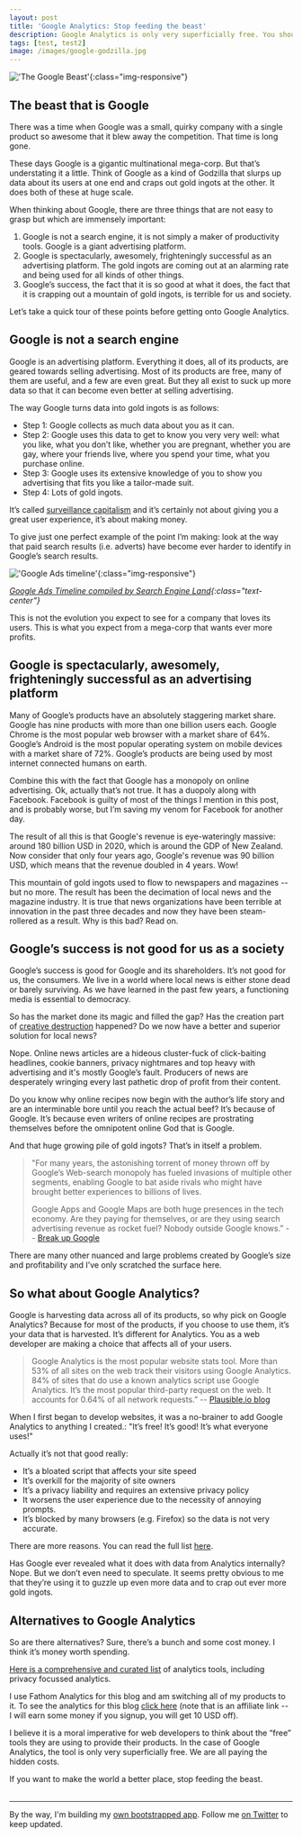 ```yaml
---
layout: post
title: 'Google Analytics: Stop feeding the beast'
description: Google Analytics is only very superficially free. You should not be using it. Here\'s why.
tags: [test, test2]
image: /images/google-godzilla.jpg
---
```


!['The Google Beast'](/images/google-godzilla.jpg){:class="img-responsive"}

## The beast that is Google
There was a time when Google was a small, quirky company with a single product so awesome that it blew away the competition. That time is long gone.

These days Google is a gigantic multinational mega-corp. But that’s understating it a little. Think of Google as a kind of Godzilla that slurps up data about its users at one end and craps out gold ingots at the other. It does both of these at huge scale.

When thinking about Google, there are three things that are not easy to grasp but which are immensely important:
1. Google is not a search engine, it is not simply a maker of productivity tools. Google is a giant advertising platform.
2. Google is spectacularly, awesomely, frighteningly successful as an advertising platform. The gold ingots are coming out at an alarming rate and being used for all kinds of other things.
3. Google’s success, the fact that it is so good at what it does, the fact that it is crapping out a mountain of gold ingots, is terrible for us and society.

Let’s take a quick tour of these points before getting onto Google Analytics. 

## Google is not a search engine
Google is an advertising platform. Everything it does, all of its products, are geared towards selling advertising. Most of its products are free, many of them are useful, and a few are even great. But they all exist to suck up more data so that it can become even better at selling advertising.

The way Google turns data into gold ingots is as follows:

* Step 1: Google collects as much data about you as it can. 
* Step 2: Google uses this data to get to know you very very well: what you like, what you don’t like, whether you are pregnant, whether you are gay, where your friends live, where you spend your time, what you purchase online.
* Step 3: Google uses its extensive knowledge of you to show you advertising that fits you like a tailor-made suit.
* Step 4: Lots of gold ingots.

It’s called [surveillance capitalism](https://en.wikipedia.org/wiki/Surveillance_capitalism) and it’s certainly not about giving you a great user experience, it’s about making money.

To give just one perfect example of the point I’m making: look at the way that paid search results (i.e. adverts) have become ever harder to identify in Google’s search results. 

!['Google Ads timeline'](/images/google-evolution.jpg){:class="img-responsive"}

_[Google Ads Timeline compiled by Search Engine Land](https://searchengineland.com/search-ad-labeling-history-google-bing-254332){:class="text-center"}_

This is not the evolution you expect to see for a company that loves its users. This is what you expect from a mega-corp that wants ever more profits.

## Google is spectacularly, awesomely, frighteningly successful as an advertising platform
Many of Google’s products have an absolutely staggering market share. Google has nine products with more than one billion users each. Google Chrome is the most popular web browser with a market share of 64%. Google’s Android is the most popular operating system on mobile devices with a market share of 72%. Google’s products are being used by most internet connected humans on earth. 

Combine this with the fact that Google has a monopoly on online advertising. Ok, actually that’s not true. It has a duopoly along  with Facebook. Facebook is guilty of most of the things I mention in this post, and is probably worse, but I’m saving my venom for Facebook for another day.

The result of all this is that Google's revenue is eye-wateringly massive: around 180 billion USD in 2020, which is around the GDP of New Zealand. Now consider that only four years ago, Google's revenue was 90 billion USD, which means that the revenue doubled in 4 years. Wow!

This mountain of gold ingots used to flow to newspapers and magazines -- but no more. The result has been the decimation of local news and the magazine industry. It is true that  news organizations have been terrible at innovation in the past three decades and now they have been steam-rollered as a result. Why is this bad? Read on.

## Google’s success is not good for us as a society

Google’s success is good for Google and its shareholders. It’s not good for us, the consumers. We live in a world where local news is either stone dead or barely surviving. As we have learned in the past few years, a functioning media is essential to democracy.

So has the market done its magic and filled the gap? Has the creation part of [creative destruction](https://en.wikipedia.org/wiki/Creative_destruction) happened? Do we now have a better and superior solution for local news? 

Nope. Online news articles are a hideous cluster-fuck of click-baiting headlines, cookie banners, privacy nightmares and top heavy with advertising and it's mostly Google’s fault. Producers of news are desperately wringing every last pathetic drop of profit from their content.

Do you know why online recipes now begin with the author’s life story and are an interminable bore until you reach the actual beef? It’s because of Google. It’s because even writers of online recipes are prostrating themselves before the omnipotent online God that is Google.

And that huge growing pile of gold ingots? That’s in itself a problem. 

> "For many years, the astonishing torrent of money thrown off by Google’s Web-search monopoly has fueled invasions of multiple other segments, enabling Google to bat aside rivals who might have brought better experiences to billions of lives. 
>
> Google Apps and Google Maps are both huge presences in the tech economy. Are they paying for themselves, or are they using search advertising revenue as rocket fuel? Nobody outside Google knows.”  -- [Break up Google](https://www.tbray.org/ongoing/When/202x/2020/06/25/Break-Up-Google)

There are many other nuanced and large problems created by Google’s size and profitability and I’ve only scratched the surface here. 

## So what about Google Analytics?
Google is harvesting data across all of its products, so why pick on Google Analytics? Because for most of the products, if you choose to use them, it’s your data that is harvested. It’s different for Analytics. You as a web developer are making a choice that affects all of your users.

> Google Analytics is the most popular website stats tool. More than 53% of all sites on the web track their visitors using Google Analytics. 84% of sites that do use a known analytics script use Google Analytics. It’s the most popular third-party request on the web. It accounts for 0.64% of all network requests.” -- [Plausible.io blog](https://plausible.io/blog/remove-google-analytics#its-owned-by-google-the-largest-ad-tech-company-in-the-world)

When I first began to develop websites, it was a no-brainer to add Google Analytics to anything I created.: "It’s free! It’s good! It’s what everyone uses!"

Actually it’s not that good really:

* It’s a bloated script that affects your site speed
* It’s overkill for the majority of site owners
* It’s a privacy liability and requires an extensive privacy policy
* It worsens the user experience due to the necessity of annoying prompts.
* It’s blocked by many browsers (e.g. Firefox) so the data is not very accurate.

There are more reasons. You can read the full list [here](https://plausible.io/blog/remove-google-analytics#its-owned-by-google-the-largest-ad-tech-company-in-the-world).

Has Google ever revealed what it does with data from Analytics internally? Nope. But we don’t even need to speculate. It seems pretty obvious to me that they’re using it to guzzle up even more data and to crap out ever more gold ingots.

## Alternatives to Google Analytics
So are there alternatives? Sure, there’s a bunch and some cost money. I think it’s money worth spending.

[Here is a comprehensive and curated list](https://github.com/onurakpolat/awesome-analytics) of analytics tools, including privacy focussed analytics.

I use Fathom Analytics for this blog and am switching all of my products to it. To see the analytics for this blog [click here](https://app.usefathom.com/share/folzoonq/casparwre.de) (note that is an affiliate link -- I will earn some money if you signup, you will get 10 USD off).

I believe it is a moral imperative for web developers to think about the “free” tools they are using to provide their products. In the case of Google Analytics, the tool is only very superficially free. We are all paying the hidden costs. 

If you want to make the world a better place, stop feeding the beast.
<br>
<br>

---
By the way, I'm building my [own bootstrapped app](https://keepthescore.co/). Follow me [on Twitter](https://twitter.com/wrede) to keep updated.



